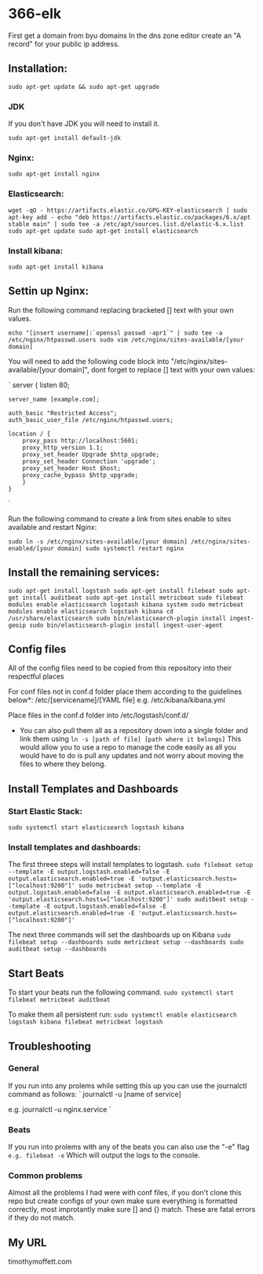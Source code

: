 # 366-elk
First get a domain from byu domains
In the dns zone editor create an "A record" for your public ip address.

## Installation:
`
sudo apt-get update && sudo apt-get upgrade
`

### JDK
If you don't have JDK you will need to install it.

`
sudo apt-get install default-jdk
`

### Nginx:
`
sudo apt-get install nginx
`

### Elasticsearch:
`
wget -qO - https://artifacts.elastic.co/GPG-KEY-elasticsearch | sudo apt-key add -
echo "deb https://artifacts.elastic.co/packages/6.x/apt stable main" | sudo tee -a /etc/apt/sources.list.d/elastic-6.x.list
sudo apt-get update
sudo apt-get install elasticsearch
`

### Install kibana:
`
sudo apt-get install kibana
`

## Settin up Nginx:
Run the following command replacing bracketed [] text with your own values.

``
echo "[insert username]:`openssl passwd -apr1`" | sudo tee -a /etc/nginx/htpasswd.users
sudo vim /etc/nginx/sites-available/[your domain]
``

You will need to add the following code block into "/etc/nginx/sites-available/[your domain]",
dont forget to replace [] text with your own values:

`
server {
    listen 80;

    server_name [example.com];

    auth_basic "Restricted Access";
    auth_basic_user_file /etc/nginx/htpasswd.users;

    location / {
        proxy_pass http://localhost:5601;
        proxy_http_version 1.1;
        proxy_set_header Upgrade $http_upgrade;
        proxy_set_header Connection 'upgrade';
        proxy_set_header Host $host;
        proxy_cache_bypass $http_upgrade;
        }
    }
`

Run the following command to create a link from sites enable to sites available and restart Nginx:

`
sudo ln -s /etc/nginx/sites-available/[your domain] /etc/nginx/sites-enabled/[your domain]
sudo systemctl restart nginx
`

## Install the remaining services:
`
sudo apt-get install logstash
sudo apt-get install filebeat
sudo apt-get install auditbeat
sudo apt-get install metricbeat
sudo filebeat modules enable elasticsearch logstash kibana system
sudo metricbeat modules enable elasticsearch logstash kibana
cd /usr/share/elasticsearch
sudo bin/elasticsearch-plugin install ingest-geoip
sudo bin/elasticsearch-plugin install ingest-user-agent
`

## Config files
All of the config files need to be copied from this repository into their respectful places

For conf files not in conf.d folder place them according to the guidelines below*:
/etc/[servicename]/[YAML file]
e.g. /etc/kibana/kibana.yml

Place files in the conf.d folder into /etc/logstash/conf.d/

* You can also pull them all as a repository down into a single folder and link them using
`
ln -s [path of file] [path where it belongs]
`
This would allow you to use a repo to manage the code easily as all you would have to do is pull any updates
and not worry about moving the files to where they belong.

## Install Templates and Dashboards

### Start Elastic Stack:
`
sudo systemctl start elasticsearch logstash kibana
`

### Install templates and dashboards:
The first threee steps will install templates to logstash.
`
sudo filebeat setup --template -E output.logstash.enabled=false -E output.elasticsearch.enabled=true -E 'output.elasticsearch.hosts=["localhost:9200"]'
sudo metricbeat setup --template -E output.logstash.enabled=false -E output.elasticsearch.enabled=true -E 'output.elasticsearch.hosts=["localhost:9200"]'
sudo auditbeat setup --template -E output.logstash.enabled=false -E output.elasticsearch.enabled=true -E 'output.elasticsearch.hosts=["localhost:9200"]'
`

The next three commands will set the dashboards up on Kibana
`
sudo filebeat setup --dashboards
sudo metricbeat setup --dashboards
sudo auditbeat setup --dashboards
`

## Start Beats
To start your beats run the following command.
`
sudo systemctl start filebeat metricbeat auditbeat
`

To make them all persistent run:
`
sudo systemctl enable elasticsearch logstash kibana filebeat metricbeat logstash
`

## Troubleshooting
### General
If you run into any prolems while setting this up you can use the journalctl command as follows:
`
journalctl -u [name of service]

e.g.
journalctl -u nginx.service
`

### Beats
If you run into prolems with any of the beats you can also use the "-e" flag
`
e.g. filebeat -e
`
Which will output the logs to the console.

### Common problems
Almost all the problems I had were with conf files, if you don't clone this repo but create configs
of your own make sure everything is formatted correctly, most improtantly make sure [] and {} match.
These are fatal errors if they do not match.


## My URL
timothymoffett.com
